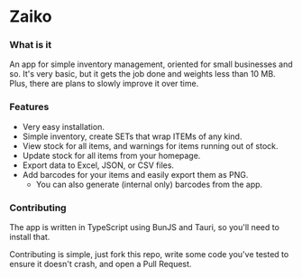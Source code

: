 # Zaiko

### What is it

An app for simple inventory management, oriented for small businesses and so. It's very basic, but it gets the job done and weights less than 10 MB. Plus, there are plans to slowly improve it over time.

### Features

- Very easy installation.
- Simple inventory, create SETs that wrap ITEMs of any kind.
- View stock for all items, and warnings for items running out of stock.
- Update stock for all items from your homepage.
- Export data to Excel, JSON, or CSV files.
- Add barcodes for your items and easily export them as PNG.
  - You can also generate (internal only) barcodes from the app.

### Contributing

The app is written in TypeScript using BunJS and Tauri, so you'll need to install that.

Contributing is simple, just fork this repo, write some code you've tested to ensure it doesn't crash, and open a Pull Request.
